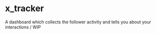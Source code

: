 # x_tracker
A dashboard which collects the follower activity and tells you about your interactions / WIP
